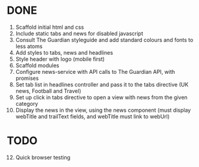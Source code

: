 # DONE

1. Scaffold initial html and css
2. Include static tabs and news for disabled javascript
3. Consult The Guardian styleguide and add standard colours and fonts
to less atoms
4. Add styles to tabs, news and headlines
5. Style header with logo (mobile first)
6. Scaffold modules
8. Configure news-service with API calls to The Guardian API, with promises
9. Set tab list in headlines controller and pass it to the tabs directive
(UK news, Football and Travel)
10. Set up click in tabs directive to open a view with news from the given
category
11. Display the news in the view, using the news component (must display webTitle and
trailText fields, and webTitle must link to webUrl)

# TODO
12. Quick browser testing
